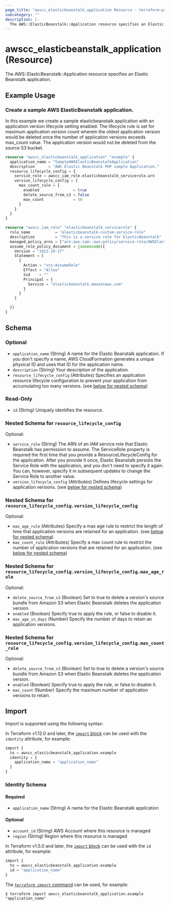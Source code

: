 ```yaml
---
page_title: "awscc_elasticbeanstalk_application Resource - terraform-provider-awscc"
subcategory: ""
description: |-
  The AWS::ElasticBeanstalk::Application resource specifies an Elastic Beanstalk application.
---
```


# awscc_elasticbeanstalk_application (Resource)

The AWS::ElasticBeanstalk::Application resource specifies an Elastic Beanstalk application.

## Example Usage

### Create a sample AWS ElasticBeanstalk application.
In this example we create a sample elasticbeanstalk application with an application version lifecycle setting enabled. The lifecycle rule is set for maximum application version count wherein the oldest application version would be deleted once the number of application versions exceeds max_count value. The application version would not be deleted from the source S3 bucket. 
```terraform
resource "awscc_elasticbeanstalk_application" "example" {
  application_name = "SampleAWSElasticBeanstalkApplication"
  description      = "AWS Elastic Beanstalk PHP sample Application."
  resource_lifecycle_config = {
    service_role = awscc_iam_role.elasticbeanstalk_servicerole.arn
    version_lifecycle_config = {
      max_count_rule = {
        enabled               = true
        delete_source_from_s3 = false
        max_count             = 50
      }
    }
  }
}

resource "awscc_iam_role" "elasticbeanstalk_servicerole" {
  role_name           = "elasticbeanstalk-custom-service-role"
  description         = "This is a service role for ElasticBeanstalk"
  managed_policy_arns = ["arn:aws:iam::aws:policy/service-role/AWSElasticBeanstalkEnhancedHealth", "arn:aws:iam::aws:policy/AWSElasticBeanstalkManagedUpdatesCustomerRolePolicy"]
  assume_role_policy_document = jsonencode({
    Version = "2012-10-17"
    Statement = [
      {
        Action = "sts:AssumeRole"
        Effect = "Allow"
        Sid    = ""
        Principal = {
          Service = "elasticbeanstalk.amazonaws.com"
        }
      }
    ]

  })
}
```


<!-- schema generated by tfplugindocs -->
## Schema

### Optional

- `application_name` (String) A name for the Elastic Beanstalk application. If you don't specify a name, AWS CloudFormation generates a unique physical ID and uses that ID for the application name.
- `description` (String) Your description of the application.
- `resource_lifecycle_config` (Attributes) Specifies an application resource lifecycle configuration to prevent your application from accumulating too many versions. (see [below for nested schema](#nestedatt--resource_lifecycle_config))

### Read-Only

- `id` (String) Uniquely identifies the resource.

<a id="nestedatt--resource_lifecycle_config"></a>
### Nested Schema for `resource_lifecycle_config`

Optional:

- `service_role` (String) The ARN of an IAM service role that Elastic Beanstalk has permission to assume. The ServiceRole property is required the first time that you provide a ResourceLifecycleConfig for the application. After you provide it once, Elastic Beanstalk persists the Service Role with the application, and you don't need to specify it again. You can, however, specify it in subsequent updates to change the Service Role to another value.
- `version_lifecycle_config` (Attributes) Defines lifecycle settings for application versions. (see [below for nested schema](#nestedatt--resource_lifecycle_config--version_lifecycle_config))

<a id="nestedatt--resource_lifecycle_config--version_lifecycle_config"></a>
### Nested Schema for `resource_lifecycle_config.version_lifecycle_config`

Optional:

- `max_age_rule` (Attributes) Specify a max age rule to restrict the length of time that application versions are retained for an application. (see [below for nested schema](#nestedatt--resource_lifecycle_config--version_lifecycle_config--max_age_rule))
- `max_count_rule` (Attributes) Specify a max count rule to restrict the number of application versions that are retained for an application. (see [below for nested schema](#nestedatt--resource_lifecycle_config--version_lifecycle_config--max_count_rule))

<a id="nestedatt--resource_lifecycle_config--version_lifecycle_config--max_age_rule"></a>
### Nested Schema for `resource_lifecycle_config.version_lifecycle_config.max_age_rule`

Optional:

- `delete_source_from_s3` (Boolean) Set to true to delete a version's source bundle from Amazon S3 when Elastic Beanstalk deletes the application version.
- `enabled` (Boolean) Specify true to apply the rule, or false to disable it.
- `max_age_in_days` (Number) Specify the number of days to retain an application versions.


<a id="nestedatt--resource_lifecycle_config--version_lifecycle_config--max_count_rule"></a>
### Nested Schema for `resource_lifecycle_config.version_lifecycle_config.max_count_rule`

Optional:

- `delete_source_from_s3` (Boolean) Set to true to delete a version's source bundle from Amazon S3 when Elastic Beanstalk deletes the application version.
- `enabled` (Boolean) Specify true to apply the rule, or false to disable it.
- `max_count` (Number) Specify the maximum number of application versions to retain.

## Import

Import is supported using the following syntax:

In Terraform v1.12.0 and later, the [`import` block](https://developer.hashicorp.com/terraform/language/import) can be used with the `identity` attribute, for example:

```terraform
import {
  to = awscc_elasticbeanstalk_application.example
  identity = {
    application_name = "application_name"
  }
}
```

<!-- schema generated by tfplugindocs -->
### Identity Schema

#### Required

- `application_name` (String) A name for the Elastic Beanstalk application

#### Optional

- `account_id` (String) AWS Account where this resource is managed
- `region` (String) Region where this resource is managed

In Terraform v1.5.0 and later, the [`import` block](https://developer.hashicorp.com/terraform/language/import) can be used with the `id` attribute, for example:

```terraform
import {
  to = awscc_elasticbeanstalk_application.example
  id = "application_name"
}
```

The [`terraform import` command](https://developer.hashicorp.com/terraform/cli/commands/import) can be used, for example:

```shell
$ terraform import awscc_elasticbeanstalk_application.example "application_name"
```
